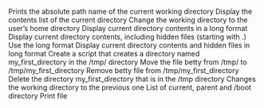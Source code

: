 Prints the absolute path name of the current working directory
Display the contents list of the current directory
Change the working directory to the user’s home directory
Display current directory contents in a long format
Display current directory contents, including hidden files (starting with .) Use the long format
Display current directory contents and hidden files in long format
Create a script that creates a directory named my_first_directory in the /tmp/ directory
Move the file betty from /tmp/ to /tmp/my_first_directory
Remove betty file from /tmp/my_first_directory
Delete the directory my_first_directory that is in the /tmp directory
Changes the working directory to the previous one
List of current, parent and /boot directory
Print file
